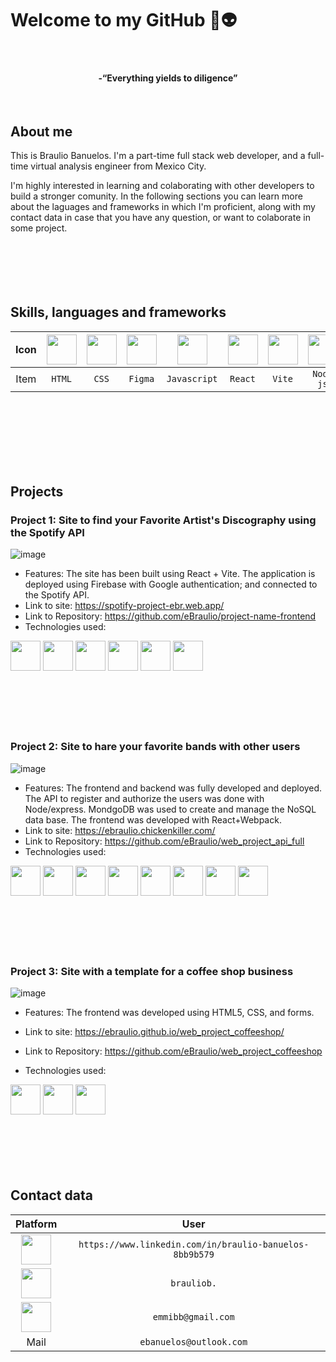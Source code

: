 # Welcome to my GitHub :space_invader::alien:
<br>
<h4 align="center">-“Everything yields to diligence”</h4>
<br>

## About me

This is Braulio Banuelos. I'm a part-time full stack web developer, and a full-time virtual analysis engineer from Mexico City.

I'm highly interested in learning and colaborating with other developers to build a stronger comunity. 
In the following sections you can learn more about the laguages and frameworks in which I'm proficient, along with my contact data in case that you have any question, or want to colaborate in some project.
<br>
<br>
<br>
<br>
<br>
<br>

## Skills, languages and frameworks
<!--
|      Item          |                         Icon                                                                                 |
| :----------------: | :----------------------------------------------------------------------------------------------------------: |
|    `HTML`          |  <img src="https://github.com/user-attachments/assets/3afe139d-12b4-45d7-af43-c170461563eb" width="48">      |
|    `CSS`           |  <img src="https://github.com/user-attachments/assets/823f35f6-0cd9-44a4-acfa-8f3e687c1b9d" width="48">      |
|    `Figma`         |  <img src="https://github.com/user-attachments/assets/5b2a6798-48a4-4e93-a1a7-c077f84219c1" width="48">      |
|    `Javascript`    |  <img src="https://github.com/user-attachments/assets/a86e44d1-c4a6-4297-b487-65e9594fbbb3" width="48">      |
|    `React`         |  <img src="https://github.com/user-attachments/assets/5e0ea6e3-1fb0-40a7-b0f3-e03cbd9c0471" width="48">      |
|    `Vite`          |  <img src="https://github.com/user-attachments/assets/ba6e40f7-f0a4-4952-93e0-b11ce109c93b" width="48">      |
|    `Node js`       |  <img src="https://github.com/user-attachments/assets/bcd4bf21-52f1-498b-8363-ebde88e88f4c" width="48">      |
|    `Express`       |  <img src="https://github.com/user-attachments/assets/f9bbe27e-bc3a-4714-8b18-a9422dfde6d7" width="48">      |
|    `MongoDB`       |  <img src="https://github.com/user-attachments/assets/94871ae8-7c1f-4cff-9168-0b4f2b2d405b" width="48">      |
|    `Firebase`      |  <img src="https://github.com/user-attachments/assets/f778ce5f-f3ef-4ff2-bd7d-e9edf7977539" width="48">      | -->
 
|      Icon          |<img src="https://github.com/user-attachments/assets/3afe139d-12b4-45d7-af43-c170461563eb" width="48">      | <img src="https://github.com/user-attachments/assets/823f35f6-0cd9-44a4-acfa-8f3e687c1b9d" width="48">      | <img src="https://github.com/user-attachments/assets/5b2a6798-48a4-4e93-a1a7-c077f84219c1" width="48">      | <img src="https://github.com/user-attachments/assets/a86e44d1-c4a6-4297-b487-65e9594fbbb3" width="48">      | <img src="https://github.com/user-attachments/assets/5e0ea6e3-1fb0-40a7-b0f3-e03cbd9c0471" width="48">      |  <img src="https://github.com/user-attachments/assets/ba6e40f7-f0a4-4952-93e0-b11ce109c93b" width="48">      | <img src="https://github.com/user-attachments/assets/bcd4bf21-52f1-498b-8363-ebde88e88f4c" width="48">      | <img src="https://github.com/user-attachments/assets/f9bbe27e-bc3a-4714-8b18-a9422dfde6d7" width="48">      | <img src="https://github.com/user-attachments/assets/94871ae8-7c1f-4cff-9168-0b4f2b2d405b" width="48">      | <img src="https://github.com/user-attachments/assets/f778ce5f-f3ef-4ff2-bd7d-e9edf7977539" width="48">      |
| :----------------: |:----------------------------------------------------------------------------------------------------------:      | :----------------------------------------------------------------------------------------------------------:      | :----------------------------------------------------------------------------------------------------------:      | :----------------------------------------------------------------------------------------------------------:      | :----------------------------------------------------------------------------------------------------------:      |  :----------------------------------------------------------------------------------------------------------:      | :----------------------------------------------------------------------------------------------------------:      | :----------------------------------------------------------------------------------------------------------:      | :----------------------------------------------------------------------------------------------------------:      | :----------------------------------------------------------------------------------------------------------:      |
|      Item          | `HTML`          |`CSS`           | `Figma`         | `Javascript`    |  `React`         | `Vite`          |  `Node js`       | `Express`       | `MongoDB`       | `Firebase`      |
<br>
<br>
<br>
<br>
<br>
<br>

## Projects 

### Project 1: Site to find your Favorite Artist's Discography using the Spotify API

![image](https://github.com/user-attachments/assets/425b5046-43b2-4610-b7f9-adf1528cb516)

- Features:
The site has been built using React + Vite. The application is deployed using Firebase with Google authentication; and connected to the Spotify API.
- Link to site: https://spotify-project-ebr.web.app/
- Link to Repository: https://github.com/eBraulio/project-name-frontend
- Technologies used:
<img src="https://github.com/user-attachments/assets/3afe139d-12b4-45d7-af43-c170461563eb" width="48">
<img src="https://github.com/user-attachments/assets/823f35f6-0cd9-44a4-acfa-8f3e687c1b9d" width="48">
<img src="https://github.com/user-attachments/assets/a86e44d1-c4a6-4297-b487-65e9594fbbb3" width="48">
<img src="https://github.com/user-attachments/assets/5e0ea6e3-1fb0-40a7-b0f3-e03cbd9c0471" width="48">
<img src="https://github.com/user-attachments/assets/ba6e40f7-f0a4-4952-93e0-b11ce109c93b" width="48">
<img src="https://github.com/user-attachments/assets/f778ce5f-f3ef-4ff2-bd7d-e9edf7977539" width="48">
<br>
<br>
<br>
<br>
<br>
<br>

### Project 2: Site to hare your favorite bands with other users

![image](https://github.com/user-attachments/assets/027400c4-f386-4c40-813d-5a813bfe72b8)

- Features:
The frontend and backend was fully developed and deployed. The API to register and authorize the users was done with Node/express. MondgoDB was used to create and manage the NoSQL data base. The frontend was developed with React+Webpack. 
- Link to site:	https://ebraulio.chickenkiller.com/
- Link to Repository: https://github.com/eBraulio/web_project_api_full
- Technologies used:
<img src="https://github.com/user-attachments/assets/3afe139d-12b4-45d7-af43-c170461563eb" width="48">   
<img src="https://github.com/user-attachments/assets/823f35f6-0cd9-44a4-acfa-8f3e687c1b9d" width="48">      
<img src="https://github.com/user-attachments/assets/5b2a6798-48a4-4e93-a1a7-c077f84219c1" width="48">
<img src="https://github.com/user-attachments/assets/a86e44d1-c4a6-4297-b487-65e9594fbbb3" width="48">      
<img src="https://github.com/user-attachments/assets/5e0ea6e3-1fb0-40a7-b0f3-e03cbd9c0471" width="48">      
<img src="https://github.com/user-attachments/assets/bcd4bf21-52f1-498b-8363-ebde88e88f4c" width="48">      
<img src="https://github.com/user-attachments/assets/f9bbe27e-bc3a-4714-8b18-a9422dfde6d7" width="48">      
<img src="https://github.com/user-attachments/assets/94871ae8-7c1f-4cff-9168-0b4f2b2d405b" width="48">
<br>
<br>
<br>
<br>
<br>
<br>

### Project 3: Site with a template for a coffee shop business

![image](https://github.com/user-attachments/assets/ac9c95ae-c1cd-49e9-9634-dc90c0678857)

- Features:
The frontend was developed using HTML5, CSS, and forms.
 
- Link to site:	https://ebraulio.github.io/web_project_coffeeshop/
- Link to Repository: https://github.com/eBraulio/web_project_coffeeshop
- Technologies used:
<img src="https://github.com/user-attachments/assets/3afe139d-12b4-45d7-af43-c170461563eb" width="48">   
<img src="https://github.com/user-attachments/assets/823f35f6-0cd9-44a4-acfa-8f3e687c1b9d" width="48">      
<img src="https://github.com/user-attachments/assets/5b2a6798-48a4-4e93-a1a7-c077f84219c1" width="48">
<br>
<br>
<br>
<br>
<br>
<br>

## Contact data

|      Platform                                                                                                      |                        User                                    |
| :----------------------------------------------------------------------------------------------------------------: | :------------------------------------------------------------: |
|    <img src="https://github.com/user-attachments/assets/89f181e4-1ecc-4d4e-a4a4-d5fe6fac670b" width="48">          |     `https://www.linkedin.com/in/braulio-banuelos-8bb9b579`    |
|    <img src="https://github.com/user-attachments/assets/d1f11fe5-f662-44d6-b50f-6387ab429aee" width="48">          |     `brauliob.`                                                |
|    <img src="https://github.com/user-attachments/assets/c4d00daa-92ba-4558-bd0c-3675576a19d8" width="48">          |     `emmibb@gmail.com`                                         |
|    Mail                                                                                                            |     `ebanuelos@outlook.com`                                    |

<br>
<br>
<br>
<br>
<br>
<br>


<!--
**eBraulio/eBraulio** is a ✨ _special_ ✨ repository because its `README.md` (this file) appears on your GitHub profile.

Here are some ideas to get you started:

- 🔭 I’m currently working on ...
- 🌱 I’m currently learning ...
- 👯 I’m looking to collaborate on ...
- 🤔 I’m looking for help with ...
- 💬 Ask me about ...
- 📫 How to reach me: ...
- 😄 Pronouns: ...
- ⚡ Fun fact: ...
-->

